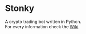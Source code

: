 # Stonky
A crypto trading bot written in Python.  
For every information check the [Wiki](https://github.com/Mortafix/Stonky/wiki).
